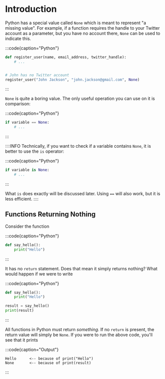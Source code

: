 # Introduction

Python has a special value called `None` which is meant to represent "a missing value".
For example, if a function requires the handle to your Twitter account as a parameter, but you have no account there, `None` can be used to indicate this.

:::code{caption="Python"}

```python
def register_user(name, email_address, twitter_handle):
    # ...


# John has no Twitter account
register_user("John Jackson", "john.jackson@gmail.com", None)
```

:::

`None` is quite a boring value.
The only useful operation you can use on it is comparison:

:::code{caption="Python"}

```python
if variable == None:
    # ...
```

:::

::::INFO
Technically, if you want to check if a variable contains `None`, it is better to use the `is` operator:

:::code{caption="Python"}

```python
if variable is None:
    # ...
```

:::

What `is` does exactly will be discussed later.
Using `==` will also work, but it is less efficient.
::::

## Functions Returning Nothing

Consider the function

:::code{caption="Python"}

```python
def say_hello():
    print("Hello")
```

:::

It has no `return` statement.
Does that mean it simply returns nothing?
What would happen if we were to write

:::code{caption="Python"}

```python
def say_hello():
    print("Hello")

result = say_hello()
print(result)
```

:::

All functions in Python must return *something*.
If no `return` is present, the return value will simply be `None`.
If you were to run the above code, you'll see that it prints

:::code{caption="Output"}

```text
Hello      <-- because of print("Hello")
None       <-- because of print(result)
```

:::
